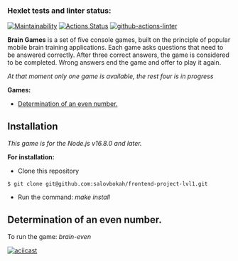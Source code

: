### Hexlet tests and linter status:
[![Maintainability](https://api.codeclimate.com/v1/badges/a99a88d28ad37a79dbf6/maintainability)](https://codeclimate.com/github/codeclimate/codeclimate/maintainability)
[![Actions Status](https://github.com/salovbokah/frontend-project-lvl1/workflows/hexlet-check/badge.svg)](https://github.com/salovbokah/frontend-project-lvl1/actions)
[![github-actions-linter](https://github.com/salovbokah/frontend-project-lvl1/actions/workflows/nodejs-ci.yml/badge.svg)](https://github.com/salovbokah/frontend-project-lvl1/actions/workflows/nodejs-ci.yml)

**Brain Games** is a set of five console games, built on the principle of popular mobile brain training applications. Each game asks questions that need to be answered correctly. After three correct answers, the game is considered to be completed. Wrong answers end the game and offer to play it again.

_At that moment only one game is available, the rest four is in progress_

**Games:**

- <a href="#brain-even">Determination of an even number.</a>

## Installation

_This game is for the Node.js v16.8.0 and later._

**For installation:**

- Clone this repository
```shell
$ git clone git@github.com:salovbokah/frontend-project-lvl1.git
```

- Run the command: _make install_

<div id="brain-even">
    <h2>Determination of an even number.</h2>
</div>

To run the game: _brain-even_

[![aciicast](https://asciinema.org/a/QmYTXQsLnlBnpkZ6o60QivVdy.svg)](https://asciinema.org/a/QmYTXQsLnlBnpkZ6o60QivVdy)
